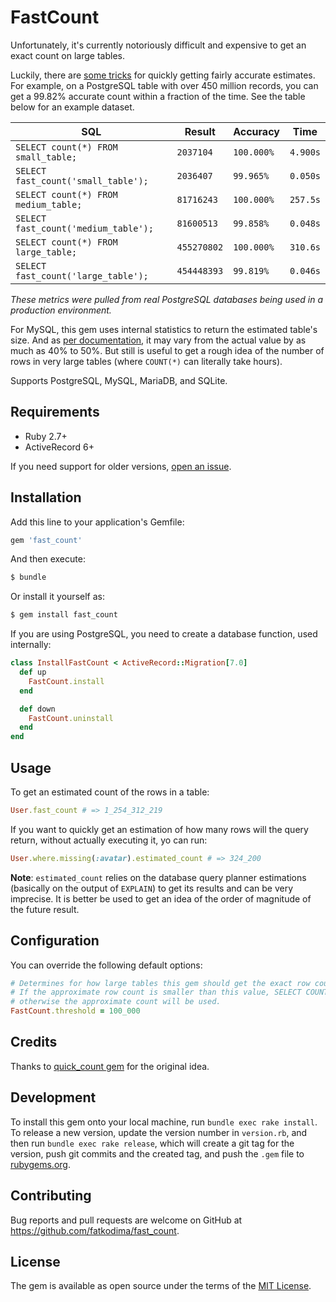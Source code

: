 # FastCount

Unfortunately, it's currently notoriously difficult and expensive to get an exact count on large tables.

Luckily, there are [some tricks](https://www.citusdata.com/blog/2016/10/12/count-performance) for quickly getting fairly accurate estimates. For example, on a PostgreSQL table with over 450 million records, you can get a 99.82% accurate count within a fraction of the time. See the table below for an example dataset.

| SQL | Result | Accuracy | Time |
| --- | --- | --- | --- |
| `SELECT count(*) FROM small_table;` | `2037104` | `100.000%` | `4.900s` |
| `SELECT fast_count('small_table');` | `2036407` | `99.965%` | `0.050s` |
| `SELECT count(*) FROM medium_table;` | `81716243` | `100.000%` | `257.5s` |
| `SELECT fast_count('medium_table');` | `81600513` | `99.858%` | `0.048s` |
| `SELECT count(*) FROM large_table;` | `455270802` | `100.000%` | `310.6s` |
| `SELECT fast_count('large_table');` | `454448393` | `99.819%` | `0.046s` |

*These metrics were pulled from real PostgreSQL databases being used in a production environment.*

For MySQL, this gem uses internal statistics to return the estimated table's size. And as [per documentation](https://dev.mysql.com/doc/refman/8.0/en/show-table-status.html), it may vary from the actual value by as much as 40% to 50%.
But still is useful to get a rough idea of the number of rows in very large tables (where `COUNT(*)` can literally take hours).

Supports PostgreSQL, MySQL, MariaDB, and SQLite.

## Requirements

- Ruby 2.7+
- ActiveRecord 6+

If you need support for older versions, [open an issue](https://github.com/fatkodima/fast_count/issues/new).

## Installation

Add this line to your application's Gemfile:

```ruby
gem 'fast_count'
```

And then execute:

```sh
$ bundle
```

Or install it yourself as:

```sh
$ gem install fast_count
```

If you are using PostgreSQL, you need to create a database function, used internally:

```ruby
class InstallFastCount < ActiveRecord::Migration[7.0]
  def up
    FastCount.install
  end

  def down
    FastCount.uninstall
  end
end
```

## Usage

To get an estimated count of the rows in a table:

```ruby
User.fast_count # => 1_254_312_219
```

If you want to quickly get an estimation of how many rows will the query return, without actually executing it, yo can run:

```ruby
User.where.missing(:avatar).estimated_count # => 324_200
```

**Note**: `estimated_count` relies on the database query planner estimations (basically on the output of `EXPLAIN`) to get its results and can be very imprecise. It is better be used to get an idea of the order of magnitude of the future result.

## Configuration

You can override the following default options:

```ruby
# Determines for how large tables this gem should get the exact row count using SELECT COUNT.
# If the approximate row count is smaller than this value, SELECT COUNT will be used,
# otherwise the approximate count will be used.
FastCount.threshold = 100_000
```

## Credits

Thanks to [quick_count gem](https://github.com/TwilightCoders/quick_count) for the original idea.

## Development

To install this gem onto your local machine, run `bundle exec rake install`. To release a new version, update the version number in `version.rb`, and then run `bundle exec rake release`, which will create a git tag for the version, push git commits and the created tag, and push the `.gem` file to [rubygems.org](https://rubygems.org).

## Contributing

Bug reports and pull requests are welcome on GitHub at https://github.com/fatkodima/fast_count.

## License

The gem is available as open source under the terms of the [MIT License](https://opensource.org/licenses/MIT).
